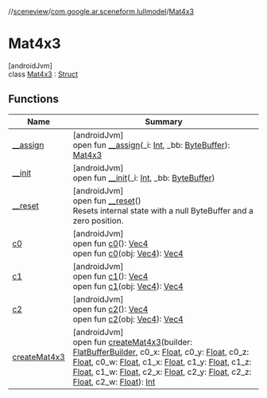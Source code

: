 //[sceneview](../../../index.md)/[com.google.ar.sceneform.lullmodel](../index.md)/[Mat4x3](index.md)

# Mat4x3

[androidJvm]\
class [Mat4x3](index.md) : [Struct](../../com.google.flatbuffers/-struct/index.md)

## Functions

| Name | Summary |
|---|---|
| [__assign](__assign.md) | [androidJvm]<br>open fun [__assign](__assign.md)(_i: [Int](https://kotlinlang.org/api/latest/jvm/stdlib/kotlin/-int/index.html), _bb: [ByteBuffer](https://developer.android.com/reference/kotlin/java/nio/ByteBuffer.html)): [Mat4x3](index.md) |
| [__init](__init.md) | [androidJvm]<br>open fun [__init](__init.md)(_i: [Int](https://kotlinlang.org/api/latest/jvm/stdlib/kotlin/-int/index.html), _bb: [ByteBuffer](https://developer.android.com/reference/kotlin/java/nio/ByteBuffer.html)) |
| [__reset](../../com.google.flatbuffers/-struct/__reset.md) | [androidJvm]<br>open fun [__reset](../../com.google.flatbuffers/-struct/__reset.md)()<br>Resets internal state with a null ByteBuffer and a zero position. |
| [c0](c0.md) | [androidJvm]<br>open fun [c0](c0.md)(): [Vec4](../-vec4/index.md)<br>open fun [c0](c0.md)(obj: [Vec4](../-vec4/index.md)): [Vec4](../-vec4/index.md) |
| [c1](c1.md) | [androidJvm]<br>open fun [c1](c1.md)(): [Vec4](../-vec4/index.md)<br>open fun [c1](c1.md)(obj: [Vec4](../-vec4/index.md)): [Vec4](../-vec4/index.md) |
| [c2](c2.md) | [androidJvm]<br>open fun [c2](c2.md)(): [Vec4](../-vec4/index.md)<br>open fun [c2](c2.md)(obj: [Vec4](../-vec4/index.md)): [Vec4](../-vec4/index.md) |
| [createMat4x3](create-mat4x3.md) | [androidJvm]<br>open fun [createMat4x3](create-mat4x3.md)(builder: [FlatBufferBuilder](../../com.google.flatbuffers/-flat-buffer-builder/index.md), c0_x: [Float](https://kotlinlang.org/api/latest/jvm/stdlib/kotlin/-float/index.html), c0_y: [Float](https://kotlinlang.org/api/latest/jvm/stdlib/kotlin/-float/index.html), c0_z: [Float](https://kotlinlang.org/api/latest/jvm/stdlib/kotlin/-float/index.html), c0_w: [Float](https://kotlinlang.org/api/latest/jvm/stdlib/kotlin/-float/index.html), c1_x: [Float](https://kotlinlang.org/api/latest/jvm/stdlib/kotlin/-float/index.html), c1_y: [Float](https://kotlinlang.org/api/latest/jvm/stdlib/kotlin/-float/index.html), c1_z: [Float](https://kotlinlang.org/api/latest/jvm/stdlib/kotlin/-float/index.html), c1_w: [Float](https://kotlinlang.org/api/latest/jvm/stdlib/kotlin/-float/index.html), c2_x: [Float](https://kotlinlang.org/api/latest/jvm/stdlib/kotlin/-float/index.html), c2_y: [Float](https://kotlinlang.org/api/latest/jvm/stdlib/kotlin/-float/index.html), c2_z: [Float](https://kotlinlang.org/api/latest/jvm/stdlib/kotlin/-float/index.html), c2_w: [Float](https://kotlinlang.org/api/latest/jvm/stdlib/kotlin/-float/index.html)): [Int](https://kotlinlang.org/api/latest/jvm/stdlib/kotlin/-int/index.html) |
